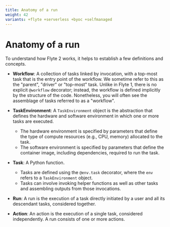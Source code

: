 ```yaml
---
title: Anatomy of a run
weight: 42
variants: +flyte +serverless +byoc +selfmanaged
---
```


# Anatomy of a run

To understand how Flyte 2 works, it helps to establish a few definitions and concepts.

* **Workflow**: A collection of tasks linked by invocation, with a top-most task that is the entry point of the workflow.
  We sometime refer to this as the "parent", "driver" or "top-most" task.
  Unlike in Flyte 1, there is no explicit `@workflow` decorator; instead, the workflow is defined implicitly by the structure of the code.
  Nonetheless, you will often see the assemblage of tasks referred to as a "workflow".

* **TaskEnvironment**: A `TaskEnvironment` object is the abstraction that defines the hardware and software environment in which one or more tasks are executed.
    * The hardware environment is specified by parameters that define the type of compute resources (e.g., CPU, memory) allocated to the task.
    * The software environment is specified by parameters that define the container image, including dependencies, required to run the task.

* **Task**: A Python function.
  * Tasks are defined using the `@env.task` decorator, where the `env` refers to a `TaskEnvironment` object.
  * Tasks can involve invoking helper functions as well as other tasks and assembling outputs from those invocations.

* **Run**: A run is the execution of a task directly initiated by a user and all its descendant tasks, considered together.

* **Action**: An action is the execution of a single task, considered independently. A run consists of one or more actions.


<!-- included info on what you see in the UI including runs, actions, task info, logs, external log links (action links)
-->
